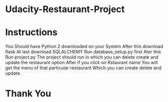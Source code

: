 # Udacity-Restaurant-Project
# Instructions
You Should have Python 2 downloaded on your System
After this download flask 
At last download SQLALCHEMY
Run database_setup.py first
Ater this Run project.py 
The project should run in which you can delete create and update the restaurant option
After if you click on Rstaurant name
You will get the menu of that particular restaurant
Which you can create delete and update.
# Thank You
